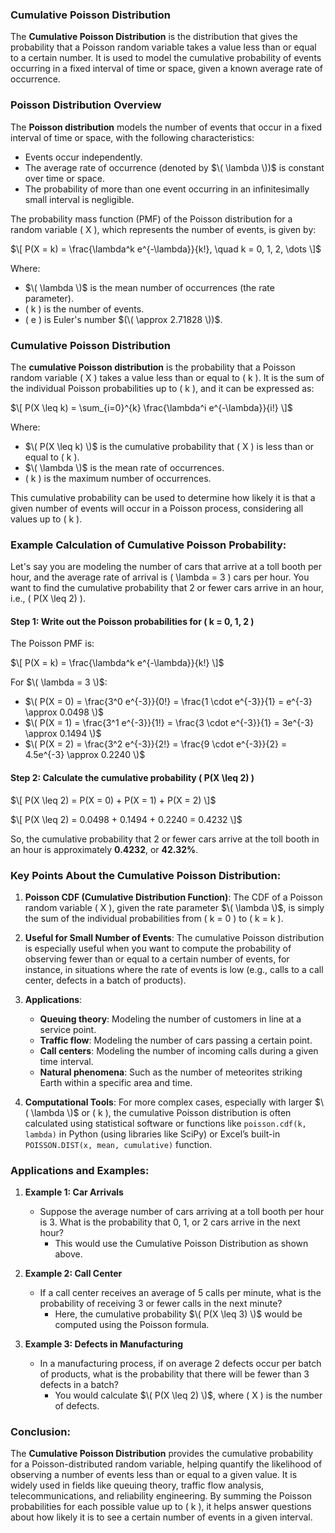 ### **Cumulative Poisson Distribution**

The **Cumulative Poisson Distribution** is the distribution that gives the probability that a Poisson random variable takes a value less than or equal to a certain number. It is used to model the cumulative probability of events occurring in a fixed interval of time or space, given a known average rate of occurrence.

### **Poisson Distribution Overview**

The **Poisson distribution** models the number of events that occur in a fixed interval of time or space, with the following characteristics:
- Events occur independently.
- The average rate of occurrence (denoted by $\( \lambda \))$ is constant over time or space.
- The probability of more than one event occurring in an infinitesimally small interval is negligible.

The probability mass function (PMF) of the Poisson distribution for a random variable \( X \), which represents the number of events, is given by:

$\[
P(X = k) = \frac{\lambda^k e^{-\lambda}}{k!}, \quad k = 0, 1, 2, \dots
\]$

Where:
- $\( \lambda \)$ is the mean number of occurrences (the rate parameter).
- \( k \) is the number of events.
- \( e \) is Euler's number $(\( \approx 2.71828 \))$.

### **Cumulative Poisson Distribution**

The **cumulative Poisson distribution** is the probability that a Poisson random variable \( X \) takes a value less than or equal to \( k \). It is the sum of the individual Poisson probabilities up to \( k \), and it can be expressed as:

$\[
P(X \leq k) = \sum_{i=0}^{k} \frac{\lambda^i e^{-\lambda}}{i!}
\]$

Where:
- $\( P(X \leq k) \)$ is the cumulative probability that \( X \) is less than or equal to \( k \).
- $\( \lambda \)$ is the mean rate of occurrences.
- \( k \) is the maximum number of occurrences.

This cumulative probability can be used to determine how likely it is that a given number of events will occur in a Poisson process, considering all values up to \( k \).

### **Example Calculation of Cumulative Poisson Probability:**

Let's say you are modeling the number of cars that arrive at a toll booth per hour, and the average rate of arrival is \( \lambda = 3 \) cars per hour. You want to find the cumulative probability that 2 or fewer cars arrive in an hour, i.e., \( P(X \leq 2) \).

#### **Step 1: Write out the Poisson probabilities for \( k = 0, 1, 2 \)**

The Poisson PMF is:

$\[
P(X = k) = \frac{\lambda^k e^{-\lambda}}{k!}
\]$

For $\( \lambda = 3 \)$:

- $\( P(X = 0) = \frac{3^0 e^{-3}}{0!} = \frac{1 \cdot e^{-3}}{1} = e^{-3} \approx 0.0498 \)$
- $\( P(X = 1) = \frac{3^1 e^{-3}}{1!} = \frac{3 \cdot e^{-3}}{1} = 3e^{-3} \approx 0.1494 \)$
- $\( P(X = 2) = \frac{3^2 e^{-3}}{2!} = \frac{9 \cdot e^{-3}}{2} = 4.5e^{-3} \approx 0.2240 \)$

#### **Step 2: Calculate the cumulative probability \( P(X \leq 2) \)**

$\[
P(X \leq 2) = P(X = 0) + P(X = 1) + P(X = 2)
\]$

$\[
P(X \leq 2) = 0.0498 + 0.1494 + 0.2240 = 0.4232
\]$

So, the cumulative probability that 2 or fewer cars arrive at the toll booth in an hour is approximately **0.4232**, or **42.32%**.

### **Key Points About the Cumulative Poisson Distribution:**

1. **Poisson CDF (Cumulative Distribution Function)**: 
   The CDF of a Poisson random variable \( X \), given the rate parameter $\( \lambda \)$, is simply the sum of the individual probabilities from \( k = 0 \) to \( k = k \).

2. **Useful for Small Number of Events**: 
   The cumulative Poisson distribution is especially useful when you want to compute the probability of observing fewer than or equal to a certain number of events, for instance, in situations where the rate of events is low (e.g., calls to a call center, defects in a batch of products).

3. **Applications**:
   - **Queuing theory**: Modeling the number of customers in line at a service point.
   - **Traffic flow**: Modeling the number of cars passing a certain point.
   - **Call centers**: Modeling the number of incoming calls during a given time interval.
   - **Natural phenomena**: Such as the number of meteorites striking Earth within a specific area and time.

4. **Computational Tools**:
   For more complex cases, especially with larger $\( \lambda \)$ or \( k \), the cumulative Poisson distribution is often calculated using statistical software or functions like `poisson.cdf(k, lambda)` in Python (using libraries like SciPy) or Excel’s built-in `POISSON.DIST(x, mean, cumulative)` function.

### **Applications and Examples:**
1. **Example 1: Car Arrivals**
   - Suppose the average number of cars arriving at a toll booth per hour is 3. What is the probability that 0, 1, or 2 cars arrive in the next hour?
     - This would use the Cumulative Poisson Distribution as shown above.

2. **Example 2: Call Center**
   - If a call center receives an average of 5 calls per minute, what is the probability of receiving 3 or fewer calls in the next minute?
     - Here, the cumulative probability $\( P(X \leq 3) \)$ would be computed using the Poisson formula.

3. **Example 3: Defects in Manufacturing**
   - In a manufacturing process, if on average 2 defects occur per batch of products, what is the probability that there will be fewer than 3 defects in a batch?
     - You would calculate $\( P(X \leq 2) \)$, where \( X \) is the number of defects.

### **Conclusion:**
The **Cumulative Poisson Distribution** provides the cumulative probability for a Poisson-distributed random variable, helping quantify the likelihood of observing a number of events less than or equal to a given value. It is widely used in fields like queuing theory, traffic flow analysis, telecommunications, and reliability engineering. By summing the Poisson probabilities for each possible value up to \( k \), it helps answer questions about how likely it is to see a certain number of events in a given interval.
